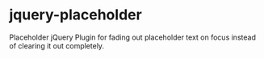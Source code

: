 jquery-placeholder
==================

Placeholder jQuery Plugin for fading out placeholder text on focus instead of clearing it out completely.